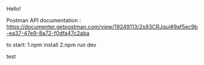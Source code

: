 Hello!

Postman API documentation : https://documenter.getpostman.com/view/19249113/2s93CRJqui#9af5ec9b-ea37-47e9-8a72-f0dfa47c2aba

to start:
1.npm install
2.npm run dev

test
